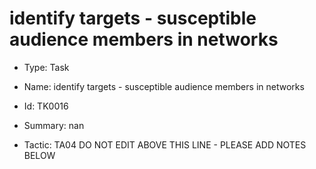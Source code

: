 # identify targets - susceptible audience members in networks

* Type: Task

* Name: identify targets - susceptible audience members in networks

* Id: TK0016

* Summary: nan

* Tactic: TA04
DO NOT EDIT ABOVE THIS LINE - PLEASE ADD NOTES BELOW